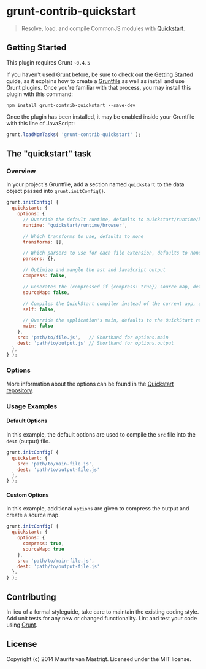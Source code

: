 # grunt-contrib-quickstart

> Resolve, load, and compile CommonJS modules with [Quickstart](http://spotify.github.io/quickstart/).

## Getting Started
This plugin requires Grunt `~0.4.5`

If you haven't used [Grunt](http://gruntjs.com/) before, be sure to check out the [Getting Started](http://gruntjs.com/getting-started) guide, as it explains how to create a [Gruntfile](http://gruntjs.com/sample-gruntfile) as well as install and use Grunt plugins. Once you're familiar with that process, you may install this plugin with this command:

```shell
npm install grunt-contrib-quickstart --save-dev
```

Once the plugin has been installed, it may be enabled inside your Gruntfile with this line of JavaScript:

```js
grunt.loadNpmTasks( 'grunt-contrib-quickstart' );
```

## The "quickstart" task

### Overview
In your project's Gruntfile, add a section named `quickstart` to the data object passed into `grunt.initConfig()`.

```js
grunt.initConfig( {
  quickstart: {
    options: {
      // Override the default runtime, defaults to quickstart/runtime/browser
      runtime: 'quickstart/runtime/browser',

      // Which transforms to use, defaults to none
      transforms: [],

      // Which parsers to use for each file extension, defaults to none, except embedded ones such as .js and .json.
      parsers: {},

      // Optimize and mangle the ast and JavaScript output
      compress: false,

      // Generates the (compressed if {compress: true}) source map, defaults to false
      sourceMap: false,

      // Compiles the QuickStart compiler instead of the current app, defaults to false
      self: false,

      // Override the application's main, defaults to the QuickStart resolver
      main: false
    },
    src: 'path/to/file.js',   // Shorthand for options.main
    dest: 'path/to/output.js' // Shorthand for options.output
  },
} );
```

### Options

More information about the options can be found in the [Quickstart repository](https://github.com/spotify/quickstart).

### Usage Examples

#### Default Options
In this example, the default options are used to compile the `src` file into the `dest` (output) file.

```js
grunt.initConfig( {
  quickstart: {
    src: 'path/to/main-file.js',
    dest: 'path/to/output-file.js'
  },
} );
```

#### Custom Options
In this example, additional `options` are given to compress the output and create a source map.

```js
grunt.initConfig( {
  quickstart: {
    options: {
      compress: true,
      sourceMap: true
    },
    src: 'path/to/main-file.js',
    dest: 'path/to/output-file.js'
  },
} );
```

## Contributing
In lieu of a formal styleguide, take care to maintain the existing coding style. Add unit tests for any new or changed functionality. Lint and test your code using [Grunt](http://gruntjs.com/).

## License
Copyright (c) 2014 Maurits van Mastrigt. Licensed under the MIT license.
